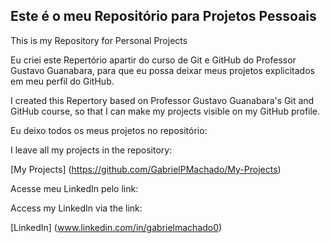 ## Este é o meu Repositório para Projetos Pessoais
This is my Repository for Personal Projects

 
Eu criei este Repertório apartir do curso de Git e GitHub do Professor Gustavo Guanabara, para que eu possa deixar meus projetos explicitados em meu perfil do GitHub.

I created this Repertory based on Professor Gustavo Guanabara's Git and GitHub course, so that I can make my projects visible on my GitHub profile.


Eu deixo todos os meus projetos no repositório:

I leave all my projects in the repository:

[My Projects] (https://github.com/GabrielPMachado/My-Projects)

Acesse meu LinkedIn pelo link:

Access my LinkedIn via the link:

[LinkedIn] (www.linkedin.com/in/gabrielmachado0)